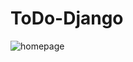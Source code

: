 # ToDo-Django

![homepage](https://user-images.githubusercontent.com/71933842/103739213-4eb8b900-501b-11eb-9d85-d91a612bf7e2.PNG)

